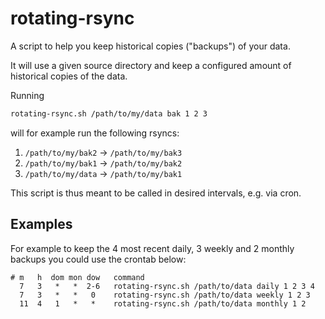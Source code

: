 # rotating-rsync

A script to help you keep historical copies ("backups") of your data.

It will use a given source directory and keep a configured amount of 
historical copies of the data.

Running
```bash
rotating-rsync.sh /path/to/my/data bak 1 2 3
```
will for example run the following rsyncs:

1. `/path/to/my/bak2` -> `/path/to/my/bak3`
2. `/path/to/my/bak1` -> `/path/to/my/bak2`
3. `/path/to/my/data` -> `/path/to/my/bak1`

This script is thus meant to be called in desired intervals, e.g. via cron.

## Examples

For example to keep the 4 most recent daily, 3 weekly and 2 monthly backups
you could use the crontab below:

```cron
# m   h  dom mon dow   command
  7   3   *   *  2-6   rotating-rsync.sh /path/to/data daily 1 2 3 4
  7   3   *   *   0    rotating-rsync.sh /path/to/data weekly 1 2 3
  11  4   1   *   *    rotating-rsync.sh /path/to/data monthly 1 2
```

